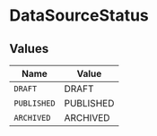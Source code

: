 # DataSourceStatus


## Values

| Name        | Value       |
| ----------- | ----------- |
| `DRAFT`     | DRAFT       |
| `PUBLISHED` | PUBLISHED   |
| `ARCHIVED`  | ARCHIVED    |